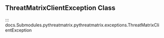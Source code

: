 ## ThreatMatrixClientException Class

::: docs.Submodules.pythreatmatrix.pythreatmatrix.exceptions.ThreatMatrixClientException
